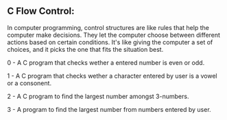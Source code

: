 C Flow Control:
---------------

In computer programming, control structures are like rules that help the computer make decisions. They let the computer choose between different actions based on certain conditions. It's like giving the computer a set of choices, and it picks the one that fits the situation best.

0 - A C program that checks wether a entered number is even or odd.

1 - A C program that checks wether a character entered by user is a vowel or a consonent.

2 - A C program to find the largest number amongst 3-numbers.

3 - A program to find the largest number from numbers entered by user.
